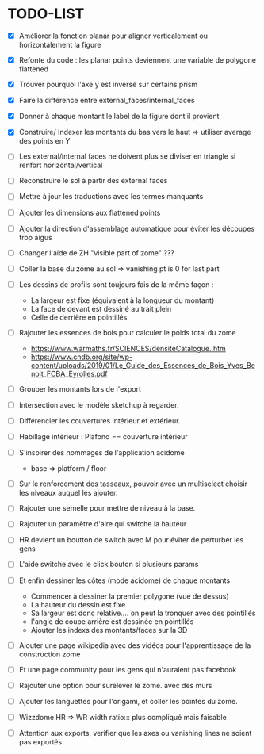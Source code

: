 # TODO-LIST

* [x] Améliorer la fonction planar pour aligner verticalement ou horizontalement la figure
* [x] Refonte du code : les planar points deviennent une variable de polygone flattened
* [x] Trouver pourquoi l'axe y est inversé sur certains prism
* [x] Faire la différence entre external_faces/internal_faces
* [x] Donner à chaque montant le label de la figure dont il provient
* [x] Construire/ Indexer les montants du bas vers le haut => utiliser average des points en Y

* [ ] Les external/internal faces ne doivent plus se diviser en triangle si renfort horizontal/vertical

* [ ] Reconstruire le sol à partir des external faces

* [ ] Mettre à jour les traductions avec les termes manquants

* [ ] Ajouter les dimensions aux flattened points
  
* [ ] Ajouter la direction d'assemblage automatique pour éviter les découpes trop aigus
  
* [ ] Changer l'aide de ZH "visible part  of zome" ???  
* [ ] Coller la base du zome au sol => vanishing pt is 0 for last part
  
* [ ] Les dessins de profils sont toujours fais de la même façon :
  
  * La largeur est fixe (équivalent à la longueur du montant)
  * La face de devant est dessiné au trait plein
  * Celle de derrière en pointillés.

* [ ] Rajouter les essences de bois pour calculer le poids total du zome
  
  * https://www.warmaths.fr/SCIENCES/densiteCatalogue..htm
  * https://www.cndb.org/site/wp-content/uploads/2019/01/Le_Guide_des_Essences_de_Bois_Yves_Benoit_FCBA_Eyrolles.pdf

* [ ] Grouper les montants lors de l'export

* [ ] Intersection avec le modèle sketchup à regarder.

* [ ] Différencier les couvertures intérieur et extérieur. 

* [ ] Habillage intérieur : Plafond == couverture intérieur

* [ ] S'inspirer des nommages de l'application acidome 
  
  * base => platform / floor

* [ ] Sur le renforcement des tasseaux,
  pouvoir avec un multiselect choisir les niveaux auquel les ajouter.

* [ ] Rajouter une semelle pour mettre de niveau à la base.

* [ ] Rajouter un paramètre d'aire qui switche la hauteur

* [ ] HR devient un boutton de switch avec M pour éviter de perturber les gens

* [ ] L'aide switche avec le click bouton si plusieurs params

* [ ] Et enfin dessiner les côtes (mode acidome) de chaque montants
  
  * Commencer à dessiner la premier polygone (vue de dessus)
  * La hauteur du dessin est fixe
  * Sa largeur est donc relative.... on peut la tronquer avec des pointillés
  * l'angle de coupe arrière est dessinée en pointillés
  * Ajouter les indexs des montants/faces sur la 3D

* [ ] Ajouter une page wikipedia avec des vidéos pour l'apprentissage de la construction zome

* [ ] Et une page community pour les gens qui n'auraient pas facebook

* [ ] Rajouter une option pour surelever le zome. avec des murs

* [ ] Ajouter les languettes pour l'origami, et coller les pointes du zome.

* [ ] Wizzdome HR => WR width ratio::: plus compliqué mais faisable

* [ ] Attention aux exports, verifier que les axes ou vanishing lines ne soient pas exportés
